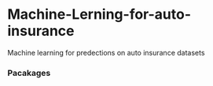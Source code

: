 # Machine-Lerning-for-auto-insurance
Machine learning for predections on auto insurance datasets

### Pacakages


